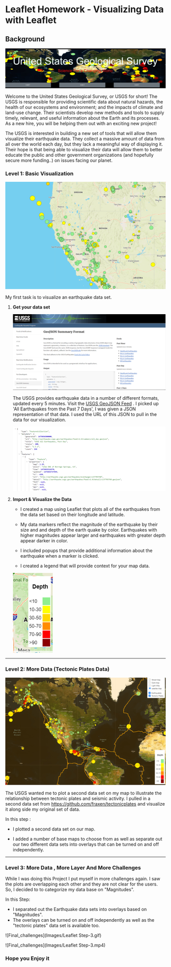 # Leaflet Homework - Visualizing Data with Leaflet

## Background

![1-Logo](Images/1-Logo.png)

Welcome to the United States Geological Survey, or USGS for short! The USGS is responsible for providing scientific data about natural hazards, the health of our ecosystems and environment; and the impacts of climate and land-use change. Their scientists develop new methods and tools to supply timely, relevant, and useful information about the Earth and its processes. As a new hire, you will be helping them out with an exciting new project!

The USGS is interested in building a new set of tools that will allow them visualize their earthquake data. They collect a massive amount of data from all over the world each day, but they lack a meaningful way of displaying it. Their hope is that being able to visualize their data will allow them to better educate the public and other government organizations (and hopefully secure more funding..) on issues facing our planet.

### Level 1: Basic Visualization

![2-BasicMap](Images/2-BasicMap.png)

My first task is to visualize an earthquake data set.

1. **Get your data set**

   ![3-Data](Images/3-Data.png)

   The USGS provides earthquake data in a number of different formats, updated every 5 minutes. Visit the [USGS GeoJSON Feed](http://earthquake.usgs.gov/earthquakes/feed/v1.0/geojson.php) .
   I picked up 'All Earthquakes from the Past 7 Days', I was given a JSON representation of that data. I used the URL of this JSON to pull in the data for our visualization.

   ![4-JSON](Images/4-JSON.png)

2. **Import & Visualize the Data**

   * I created a map using Leaflet that plots all of the earthquakes from the data set based on their longitude and latitude.

   * My data markers reflect the magnitude of the earthquake by their size and and depth of the earth quake by color. Earthquakes with higher magnitudes appear larger and earthquakes with greater depth appear darker in color.

   * I included popups that provide additional information about the earthquake when a marker is clicked.

   * I created a legend that will provide context for your map data.

   ![LEGEND](Images/Legend.PNG)
- - -

### Level 2: More Data (Tectonic Plates Data)

![5-Advanced](Images/5-Advanced.png)

The USGS wanted me to plot a second data set on my map to illustrate the relationship between tectonic plates and seismic activity. I pulled in a second data set from <https://github.com/fraxen/tectonicplates> and visualize it along side my original set of data. 

In this step :

* I plotted  a second data set on our map.

* I added a number of base maps to choose from as well as separate out our two different data sets into overlays that can be turned on and off independently.

- - -


### Level 3: More Data , More Layer And More Challenges 

While I was doing this Project I put myself in more challenges again. I saw the plots are overlapping each other and they are not clear for the users. So, I decided to to categorize my data base on "Magnitudes".

In this Step:

* I separated out the Earthquake data sets into overlays based on "Magnitudes". 
* The overlays can be turned on and off independently as well as the "tectonic plates" data set is available too.

![Final_challenges](Images/Leaflet Step-3.gif)

![Final_challenges](Images/Leaflet Step-3.mp4)

### Hope you Enjoy it

